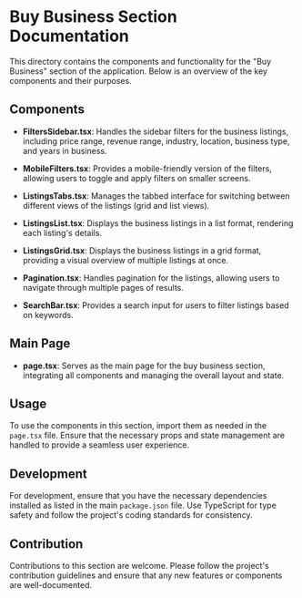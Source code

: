 # Buy Business Section Documentation

This directory contains the components and functionality for the "Buy Business" section of the application. Below is an overview of the key components and their purposes.

## Components

- **FiltersSidebar.tsx**: Handles the sidebar filters for the business listings, including price range, revenue range, industry, location, business type, and years in business.

- **MobileFilters.tsx**: Provides a mobile-friendly version of the filters, allowing users to toggle and apply filters on smaller screens.

- **ListingsTabs.tsx**: Manages the tabbed interface for switching between different views of the listings (grid and list views).

- **ListingsList.tsx**: Displays the business listings in a list format, rendering each listing's details.

- **ListingsGrid.tsx**: Displays the business listings in a grid format, providing a visual overview of multiple listings at once.

- **Pagination.tsx**: Handles pagination for the listings, allowing users to navigate through multiple pages of results.

- **SearchBar.tsx**: Provides a search input for users to filter listings based on keywords.

## Main Page

- **page.tsx**: Serves as the main page for the buy business section, integrating all components and managing the overall layout and state.

## Usage

To use the components in this section, import them as needed in the `page.tsx` file. Ensure that the necessary props and state management are handled to provide a seamless user experience.

## Development

For development, ensure that you have the necessary dependencies installed as listed in the main `package.json` file. Use TypeScript for type safety and follow the project's coding standards for consistency.

## Contribution

Contributions to this section are welcome. Please follow the project's contribution guidelines and ensure that any new features or components are well-documented.